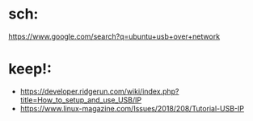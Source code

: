 # sch:
https://www.google.com/search?q=ubuntu+usb+over+network

# keep!:
- https://developer.ridgerun.com/wiki/index.php?title=How_to_setup_and_use_USB/IP
- https://www.linux-magazine.com/Issues/2018/208/Tutorial-USB-IP
